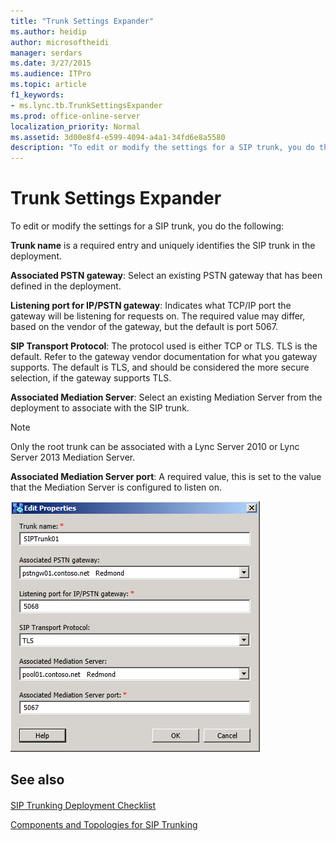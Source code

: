 ```yaml
---
title: "Trunk Settings Expander"
ms.author: heidip
author: microsoftheidi
manager: serdars
ms.date: 3/27/2015
ms.audience: ITPro
ms.topic: article
f1_keywords:
- ms.lync.tb.TrunkSettingsExpander
ms.prod: office-online-server
localization_priority: Normal
ms.assetid: 3d00e8f4-e599-4094-a4a1-34fd6e8a5580
description: "To edit or modify the settings for a SIP trunk, you do the following:"
---
```


# Trunk Settings Expander
 
To edit or modify the settings for a SIP trunk, you do the following:
  
 **Trunk name** is a required entry and uniquely identifies the SIP trunk in the deployment.
  
 **Associated PSTN gateway**: Select an existing PSTN gateway that has been defined in the deployment.
  
 **Listening port for IP/PSTN gateway**: Indicates what TCP/IP port the gateway will be listening for requests on. The required value may differ, based on the vendor of the gateway, but the default is port 5067.
  
 **SIP Transport Protocol**: The protocol used is either TCP or TLS. TLS is the default. Refer to the gateway vendor documentation for what you gateway supports. The default is TLS, and should be considered the more secure selection, if the gateway supports TLS.
  
 **Associated Mediation Server**: Select an existing Mediation Server from the deployment to associate with the SIP trunk.
  
> [!NOTE]
> Only the root trunk can be associated with a Lync Server 2010 or Lync Server 2013 Mediation Server. 
  
 **Associated Mediation Server port**: A required value, this is set to the value that the Mediation Server is configured to listen on.
  
![Trunk Settings Expander](../../media/Trunk_Settings_Expander.jpg)
  
## See also

#### 

[SIP Trunking Deployment Checklist](http://technet.microsoft.com/library/94f4f03e-19d5-4198-92be-e4076dbb959a.aspx)
  
[Components and Topologies for SIP Trunking](http://technet.microsoft.com/library/8ed9a9d0-517e-4f36-a131-22cdafa257fa.aspx)

